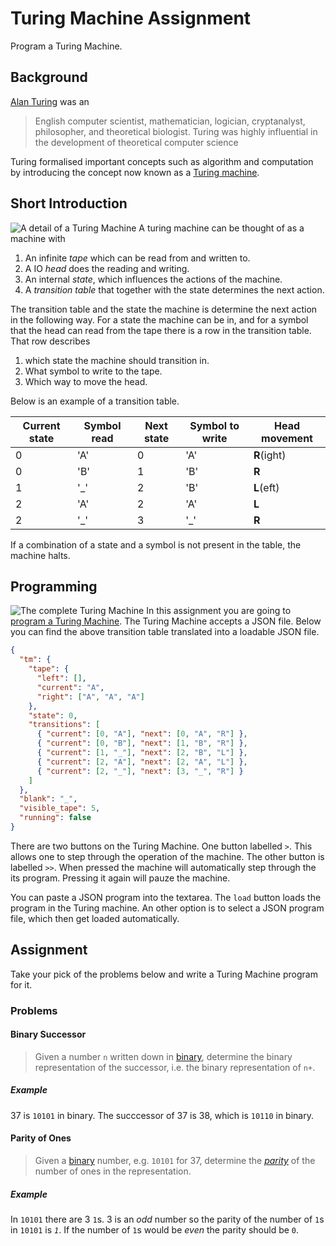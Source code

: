 # Turing Machine Assignment
Program a Turing Machine.

## Background
[Alan Turing][turing] was an

> English computer scientist, mathematician, logician, cryptanalyst, philosopher, and theoretical biologist.
> Turing was highly influential in the development of theoretical computer science

Turing formalised important concepts such as algorithm and computation by introducing the concept now known as a [Turing machine][machine].

## Short Introduction
![A detail of a Turing Machine](http://fifth-postulate.nl/turing-machine/image/tm_detail.png)
A turing machine can be thought of as a machine with

1. An infinite _tape_ which can be read from and written to.
2. A IO _head_ does the reading and writing.
3. An internal _state_, which influences the actions of the machine.
4. A _transition table_ that together with the state determines the next action.

The transition table and the state the machine is determine the next action in the following way.
For a state the machine can be in, and for a symbol that the head can read from the tape there is a row in the transition table.
That row describes 

1. which state the machine should transition in.
2. What symbol to write to the tape.
3. Which way to move the head.

Below is an example of a transition table.

| Current state | Symbol read | Next state | Symbol to write | Head movement |
|---------------|-------------|------------|-----------------|---------------|
| 0             | 'A'         | 0          | 'A'             | **R**(ight)   |
| 0             | 'B'         | 1          | 'B'             | **R**         |
| 1             | '_'         | 2          | 'B'             | **L**(eft)    |
| 2             | 'A'         | 2          | 'A'             | **L**         |
| 2             | '_'         | 3          | '_'             | **R**         |

If a combination of a state and a symbol is not present in the table, the machine halts.

## Programming
![The complete Turing Machine](http://fifth-postulate.nl/turing-machine/image/tm.png)
In this assignment you are going to [program a Turing Machine][program]. The Turing Machine accepts a JSON file. Below you can find the above transition table translated into a loadable JSON file.

```json
{
  "tm": {
    "tape": {
      "left": [],
      "current": "A",
      "right": ["A", "A", "A"]
    },
    "state": 0,
    "transitions": [
      { "current": [0, "A"], "next": [0, "A", "R"] },
      { "current": [0, "B"], "next": [1, "B", "R"] },
      { "current": [1, "_"], "next": [2, "B", "L"] },
      { "current": [2, "A"], "next": [2, "A", "L"] },
      { "current": [2, "_"], "next": [3, "_", "R"] }
    ]
  },
  "blank": "_",
  "visible_tape": 5,
  "running": false
}
```

There are two buttons on the Turing Machine. One button labelled `>`. This allows one to step through the operation of the machine.
The other button is labelled `>>`. When pressed the machine will automatically step through the its program. Pressing it again will pauze the machine.

You can paste a JSON program into the textarea. The `load` button loads the program in the Turing machine. An other option is to select a JSON program file, which then get loaded automatically.

## Assignment
Take your pick of the problems below and write a Turing Machine program for it.

### Problems
#### Binary Successor
> Given a number `n` written down in [binary][], determine the binary representation of the successor, i.e. the binary representation of `n+`.

##### Example
37 is `10101` in binary. The succcessor of 37 is 38, which is `10110` in binary.

#### Parity of Ones
> Given a [binary][] number, e.g. `10101` for 37, determine the [*parity*][parity] of the number of ones in the representation.

##### Example
In `10101` there are 3 `1`s. 3 is an *odd* number so the parity of the number of `1`s in `10101` is *`1`*. If the number of `1`s would be *even* the parity should be `0`.

[turing]: https://en.wikipedia.org/wiki/Alan_Turing
[machine]: https://en.wikipedia.org/wiki/Turing_machine
[program]: http://fifth-postulate.nl/turing-machine/
[binary]: https://en.wikipedia.org/wiki/Binary_number
[parity]: https://en.wikipedia.org/wiki/Parity_(mathematics)
